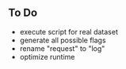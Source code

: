 ## To Do
- execute script for real dataset
- generate all possible flags
- rename "request" to "log"
- optimize runtime
